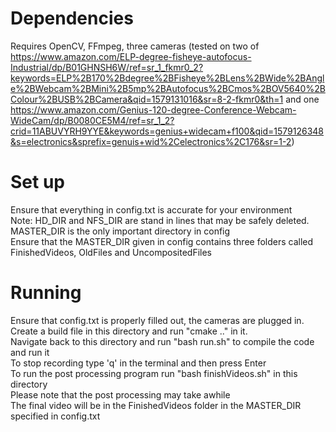 # Dependencies
Requires OpenCV, FFmpeg, three cameras (tested on two of https://www.amazon.com/ELP-degree-fisheye-autofocus-Industrial/dp/B01GHNSH6W/ref=sr_1_fkmr0_2?keywords=ELP%2B170%2Bdegree%2BFisheye%2BLens%2BWide%2BAngle%2BWebcam%2BMini%2B5mp%2BAutofocus%2BCmos%2BOV5640%2BColour%2BUSB%2BCamera&qid=1579131016&sr=8-2-fkmr0&th=1 and one https://www.amazon.com/Genius-120-degree-Conference-Webcam-WideCam/dp/B0080CE5M4/ref=sr_1_2?crid=11ABUVYRH9YYE&keywords=genius+widecam+f100&qid=1579126348&s=electronics&sprefix=genuis+wid%2Celectronics%2C176&sr=1-2) 

# Set up
Ensure that everything in config.txt is accurate for your environment <br>
Note: HD_DIR and NFS_DIR are stand in lines that may be safely deleted. MASTER_DIR is the only important directory in config <br>
Ensure that the MASTER_DIR given in config contains three folders called FinishedVideos, OldFiles and UncompositedFiles

# Running
Ensure that config.txt is properly filled out, the cameras are plugged in. <br>
Create a build file in this directory and run "cmake .." in it. <br>
Navigate back to this directory and run "bash run.sh" to compile the code and run it <br>
To stop recording type 'q' in the terminal and then press Enter <br>
To run the post processing program run "bash finishVideos.sh" in this directory <br>
Please note that the post processing may take awhile <br>
The final video will be in the FinishedVideos folder in the MASTER_DIR specified in config.txt

